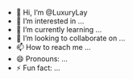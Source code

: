 - 👋 Hi, I’m @LuxuryLay
- 👀 I’m interested in ...
- 🌱 I’m currently learning ...
- 💞️ I’m looking to collaborate on ...
- 📫 How to reach me ...
- 😄 Pronouns: ...
- ⚡ Fun fact: ...

<!---
LuxuryLay/LuxuryLay is a ✨ special ✨ repository because its `README.md` (this file) appears on your GitHub profile.
You can click the Preview link to take a look at your changes.
